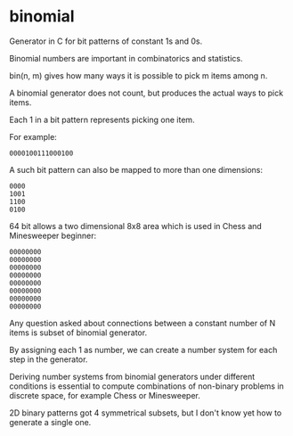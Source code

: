 binomial
========

Generator in C for bit patterns of constant 1s and 0s.

Binomial numbers are important in combinatorics and statistics.

bin(n, m) gives how many ways it is possible to pick m items among n.

A binomial generator does not count, but produces the actual ways to pick items.

Each 1 in a bit pattern represents picking one item.

For example:

    0000100111000100
    
A such bit pattern can also be mapped to more than one dimensions:

    0000
    1001
    1100
    0100

64 bit allows a two dimensional 8x8 area which is used in Chess and Minesweeper beginner:

    00000000
    00000000
    00000000
    00000000
    00000000
    00000000
    00000000
    00000000
    
Any question asked about connections between a constant number of N items is subset of binomial generator.

By assigning each 1 as number, we can create a number system for each step in the generator.

Deriving number systems from binomial generators under different conditions is essential
to compute combinations of non-binary problems in discrete space, for example Chess or Minesweeper.

2D binary patterns got 4 symmetrical subsets, but I don't know yet how to generate a single one.

